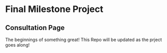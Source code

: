 # Final Milestone Project

## Consultation Page 
The beginnings of something great!
This Repo will be updated as the prject goes along!